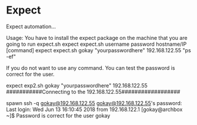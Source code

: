 # Expect
Expect automation...

Usage:
You have to install the expect package on the machine that you are going to run expect.sh
expect expect.sh username password hostname/IP [command]
expect expect.sh  gokay "yourpasswordhere" 192.168.122.55 "ps -ef"

If you do not want to use any command. You can test the password is correct for the user.

expect exp2.sh  gokay "yourpasswordhere" 192.168.122.55 
###########Connecting to the  192.168.122.55##################

spawn ssh -q gokay@192.168.122.55
gokay@192.168.122.55's password: 
Last login: Wed Jun 13 16:10:45 2018 from 192.168.122.1
[gokay@archbox ~]$ 
Password is correct for the user gokay



